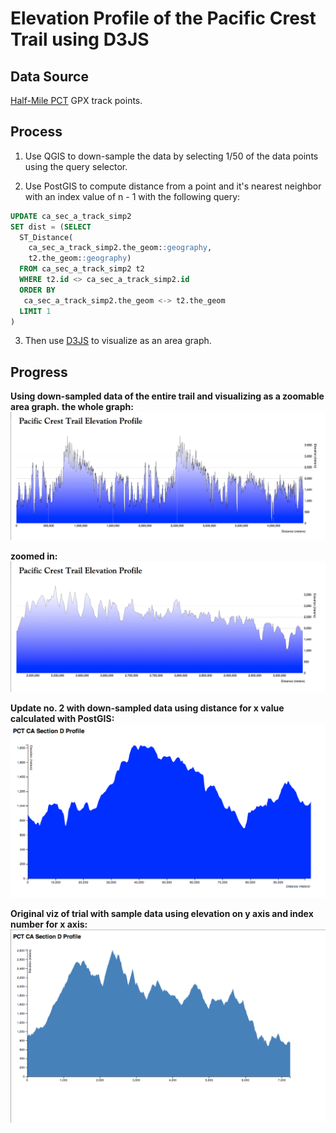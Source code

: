 Elevation Profile of the Pacific Crest Trail using D3JS
====================

## Data Source
[Half-Mile PCT](http://www.pctmap.net/gps/) GPX track points.

## Process
1. Use QGIS to down-sample the data by selecting 1/50 of the data points using the query selector.

2. Use PostGIS to compute distance from a point and it's nearest neighbor with an index value of n - 1 with the following query: 

```sql
UPDATE ca_sec_a_track_simp2
SET dist = (SELECT
  ST_Distance(
    ca_sec_a_track_simp2.the_geom::geography,
    t2.the_geom::geography)
  FROM ca_sec_a_track_simp2 t2
  WHERE t2.id <> ca_sec_a_track_simp2.id
  ORDER BY 
   ca_sec_a_track_simp2.the_geom <-> t2.the_geom
  LIMIT 1
)
```

3. Then use [D3JS](d3js.org) to visualize as an area graph.

## Progress
**Using down-sampled data of the entire trail and visualizing as a zoomable area graph.** 
**the whole graph:**
![](https://github.com/clhenrick/data-viz-projects/raw/master/04_elevation_profile/images/pct_elev_profile_zoomable.png)

**zoomed in:**
![](https://github.com/clhenrick/data-viz-projects/raw/master/04_elevation_profile/images/pct_elev_profile_zoomable2.png)

**Update no. 2 with down-sampled data using distance for x value calculated with PostGIS:**
![](https://github.com/clhenrick/data-viz-projects/raw/master/04_elevation_profile/images/ca_section_d_profile_using_distance.png)

**Original viz of trial with sample data using elevation on y axis and index number for x axis:**
![](https://github.com/clhenrick/data-viz-projects/raw/master/04_elevation_profile/images/ca_section_d_profile.png)

